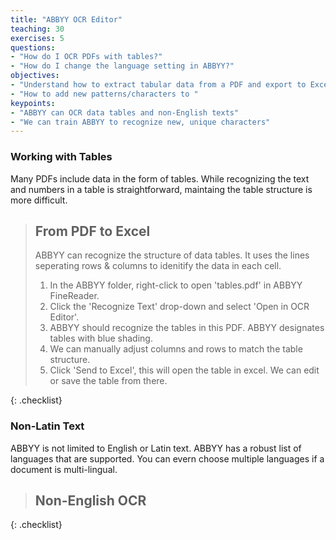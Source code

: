 ```yaml
---
title: "ABBYY OCR Editor"
teaching: 30
exercises: 5
questions:
- "How do I OCR PDFs with tables?"
- "How do I change the language setting in ABBYY?"
objectives:
- "Understand how to extract tabular data from a PDF and export to Excel"
- "How to add new patterns/characters to "
keypoints:
- "ABBYY can OCR data tables and non-English texts"
- "We can train ABBYY to recognize new, unique characters"
---
```


### Working with Tables

Many PDFs include data in the form of tables. While recognizing the text and numbers in a table is straightforward, maintaing the table structure is more difficult. 

>## From PDF to Excel
>ABBYY can recognize the structure of data tables. It uses the lines seperating rows & columns to idenitify the data in each cell.
>
>1. In the ABBYY folder, right-click to open 'tables.pdf' in ABBYY FineReader.
>2. Click the 'Recognize Text' drop-down and select 'Open in OCR Editor'.
>3. ABBYY should recognize the tables in this PDF. ABBYY designates tables with blue shading.
>4. We can manually adjust columns and rows to match the table structure.
>5. Click 'Send to Excel', this will open the table in excel. We can edit or save the table from there.
>
{: .checklist}

### Non-Latin Text

ABBYY is not limited to English or Latin text. ABBYY has a robust list of languages that are supported. You can evern choose multiple languages if a document is multi-lingual.

>## Non-English OCR
>
>
>
>
{: .checklist}




